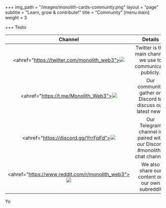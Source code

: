 +++
img_path = "/images/monolith-cards-community.png"
layout = "page"
subtitle = "Learn, grow & contribute!"
title = "Community"
[menu.main]
weight = 3

+++
Testo

| Channel |                           Details                            |
| :-----: | :----------------------------------------------------------: |
|    <div align="center"><ahref="https://twitter.com/monolith_web3"><img src="/images/twitter.png"></img></ahref></div>    | Twitter is the main channel we use to communicate publicly.  |
|   <div align="center"><ahref="https://t.me/Monolith_Web3"><img src="/images/telegram.png"></img></ahref></div>    | Our community gather on Discord to discuss our latest news.  |
|   <div align="center"><ahref="https://discord.gg/YrrFpFd"><img src="/images/discord.png"></img></ahref></div>   | Our Telegram channel is paired with our Discord #monolith-chat channel. |
|  <div align="center"><ahref="https://www.reddit.com/r/monolith_web3"><img src="/images/reddit.png"></img></ahref></div>   |        We also share our content on our own subreddit        |

Yo